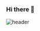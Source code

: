 ### Hi there 👋

![header](https://capsule-render.vercel.app/api?type=rect&color=auto&height=300&section=header&text=nakyoung's%20github&fontSize=90)
